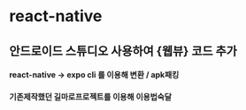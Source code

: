 # react-native

## 안드로이드 스튜디오 사용하여 {웹뷰} 코드 추가

#### react-native -> expo cli 를 이용해 변환 / apk패킹
#### 기존제작했던 길마로프로젝트를 이용해 이용법숙달
